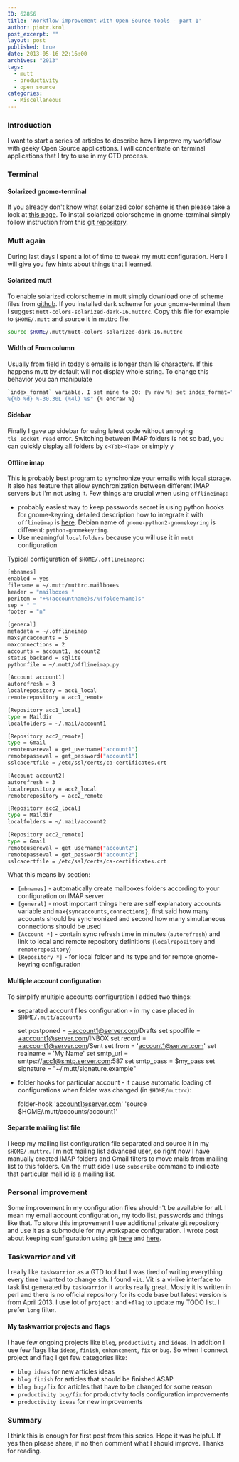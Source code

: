 ```yaml
---
ID: 62856
title: 'Workflow improvement with Open Source tools - part 1'
author: piotr.krol
post_excerpt: ""
layout: post
published: true
date: 2013-05-16 22:16:00
archives: "2013"
tags:
  - mutt
  - productivity
  - open source
categories:
  - Miscellaneous
---
```


### Introduction

I want to start a series of articles to describe how I improve my workflow with
geeky Open Source applications. I will concentrate on terminal applications that
I try to use in my GTD process.

### Terminal

#### Solarized gnome-terminal

If you already don't know what solarized color scheme is then please take a look
at [this page][1]. To install solarized colorscheme in gnome-terminal simply
follow instruction from this [git repository][2].

### Mutt again

During last days I spent a lot of time to tweak my mutt configuration. Here I
will give you few hints about things that I learned.

#### Solarized mutt

To enable solarized colorscheme in mutt simply download one of scheme files from
[github][3]. If you installed dark scheme for your gnome-terminal then I suggest
`mutt-colors-solarized-dark-16.muttrc`. Copy this file for example to
`$HOME/.mutt` and source it in muttrc file:

```bash
source $HOME/.mutt/mutt-colors-solarized-dark-16.muttrc
```

#### Width of From column

Usually from field in today's emails is longer than 19 characters. If this
happens mutt by default will not display whole string. To change this behavior
you can manipulate

```bash
`index_format` variable. I set mine to 30: {% raw %} set index_format="%4C %Z
%{%b %d} %-30.30L (%4l) %s" {% endraw %}
```

#### Sidebar

Finally I gave up sidebar for using latest code without annoying
`tls_socket_read` error. Switching between IMAP folders is not so bad, you can
quickly display all folders by `c<Tab><Tab>` or simply `y`

#### Offline imap

This is probably best program to synchronize your emails with local storage. It
also has feature that allow synchronization between different IMAP servers but
I'm not using it. Few things are crucial when using `offlineimap`:

- probably easiest way to keep passwords secret is using python hooks for
  gnome-keyring, detailed description how to integrate it with `offlineimap` is
  [here][4]. Debian name of `gnome-python2-gnomekeyring` is different:
  `python-gnomekeyring`.
- Use meaningful `localfolders` because you will use it in `mutt` configuration

Typical configuration of `$HOME/.offlineimaprc`:

```bash
[mbnames]
enabled = yes
filename = ~/.mutt/muttrc.mailboxes
header = "mailboxes "
peritem = "+%(accountname)s/%(foldername)s"
sep = " "
footer = "n"

[general]
metadata = ~/.offlineimap
maxsyncaccounts = 5
maxconnections = 2
accounts = account1, account2
status_backend = sqlite
pythonfile = ~/.mutt/offlineimap.py

[Account account1]
autorefresh = 3
localrepository = acc1_local
remoterepository = acc1_remote

[Repository acc1_local]
type = Maildir
localfolders = ~/.mail/account1

[Repository acc2_remote]
type = Gmail
remoteusereval = get_username("account1")
remotepasseval = get_password("account1")
sslcacertfile = /etc/ssl/certs/ca-certificates.crt

[Account account2]
autorefresh = 3
localrepository = acc2_local
remoterepository = acc2_remote

[Repository acc2_local]
type = Maildir
localfolders = ~/.mail/account2

[Repository acc2_remote]
type = Gmail
remoteusereval = get_username("account2")
remotepasseval = get_password("account2")
sslcacertfile = /etc/ssl/certs/ca-certificates.crt
```

What this means by section:

- `[mbnames]` - automatically create mailboxes folders according to your
  configuration on IMAP server
- `[general]` - most important things here are self explanatory accounts
  variable and `max{syncaccounts,connections}`, first said how many accounts
  should be synchronized and second how many simultaneous connections should be
  used
- `[Account *]` - contain sync refresh time in minutes (`autorefresh`) and link
  to local and remote repository definitions (`localrepository` and
  `remoterepository`)
- `[Repository *]` - for local folder and its type and for remote gnome-keyring
  configuration

#### Multiple account configuration

To simplify multiple accounts configuration I added two things:

- separated account files configuration - in my case placed in
  `$HOME/.mutt/accounts`

  set postponed = <+account1@server.com>/Drafts set spoolfile =
  <+account1@server.com>/INBOX set record = <+account1@server.com>/Sent set from
  = '<account1@server.com>' set realname = 'My Name' set smtp_url =
  smtps://acc1@smtp.server.com:587 set smtp_pass = $my_pass set signature =
  "~/.mutt/signature.example"

- folder hooks for particular account - it cause automatic loading of
  configurations when folder was changed (in `$HOME/muttrc`):

  folder-hook '<account1@server.com>' 'source $HOME/.mutt/accounts/account1'

#### Separate mailing list file

I keep my mailing list configuration file separated and source it in my
`$HOME/.muttrc`. I'm not mailing list advanced user, so right now I have
manually created IMAP folders and Gmail filters to move mails from mailing list
to this folders. On the mutt side I use `subscribe` command to indicate that
particular mail id is a mailing list.

### Personal improvement

Some improvement in my configuration files shouldn't be available for all. I
mean my email account configuration, my todo list, passwords and things like
that. To store this improvement I use additional private git repository and use
it as a submodule for my workspace configuration. I wrote post about keeping
configuration using git [here][5] and [here][6].

### Taskwarrior and vit

I really like `taskwarrior` as a GTD tool but I was tired of writing everything
every time I wanted to change sth. I found `vit`. Vit is a vi-like interface to
task list generated by `taskwarrior` it works really great. Mostly it is written
in perl and there is no official repository for its code base but latest version
is from April 2013. I use lot of `project:` and `+flag` to update my TODO list.
I prefer `long` filter.

#### My taskwarrior projects and flags

I have few ongoing projects like `blog`, `productivity` and `ideas`. In addition
I use few flags like `ideas`, `finish`, `enhancement`, `fix` or `bug`. So when I
connect project and flag I get few categories like:

- `blog ideas` for new articles ideas
- `blog finish` for articles that should be finished ASAP
- `blog bug/fix` for articles that have to be changed for some reason
- `productivity bug/fix` for productivity tools configuration improvements
- `productivity ideas` for new improvements

### Summary

I think this is enough for first post from this series. Hope it was helpful. If
yes then please share, if no then comment what I should improve. Thanks for
reading.

[1]: http://ethanschoonover.com/solarized
[2]: https://github.com/sigurdga/gnome-terminal-colors-solarized
[3]: https://github.com/altercation/mutt-colors-solarized
[4]: http://www.clasohm.com/blog/one-entry?entry_id=90957
[5]: /2012/02/19/improve-productivity-by-tracking-work
[6]: /2012/02/20/improve-productivity-by-tracking-work_20
